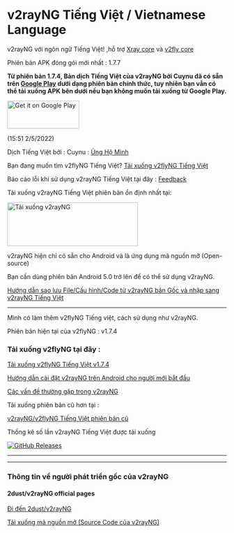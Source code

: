 # v2rayNG Tiếng Việt / Vietnamese Language

v2rayNG với ngôn ngữ Tiếng Việt! ,hỗ trợ [Xray core](https://github.com/XTLS/Xray-core) và [v2fly core](https://github.com/v2fly/v2ray-core)

Phiên bản APK đóng gói mới nhất : 1.7.7

**Từ phiên bản 1.7.4, Bản dịch Tiếng Việt của v2rayNG bởi Cuynu đã có sẵn trên [Google Play](https://play.app.goo.gl/?link=https://play.google.com/store/apps/details?id=com.v2ray.ang&ddl=1&pcampaignid=web_ddl_1) dưới dạng phiên bản chính thức, tuy nhiên bạn vẫn có thể tải xuống APK bên dưới nếu bạn không muốn tải xuống từ Google Play.** 

<a href="https://play.app.goo.gl/?link=https://play.google.com/store/apps/details?id=com.v2ray.ang&ddl=1&pcampaignid=web_ddl_1">
<img alt="Get it on Google Play" src="https://play.google.com/intl/vi_vn/badges/images/generic/vi_badge_web_generic.png" width="165" height="64" />
</a>

(15:51 2/5/2022)

Dịch Tiếng Việt bởi : Cuynu : [Ủng Hộ Mình](https://m.youtube.com/cuynudtw)

Bạn đang muốn tìm v2flyNG Tiếng Việt? [Tải xuống v2flyNG Tiếng Việt](https://github.com/cuynu/v2rayvn/blob/main/README.md#t%E1%BA%A3i-xu%E1%BB%91ng-v2flyng-t%E1%BA%A1i-%C4%91%C3%A2y-)

Báo cáo lỗi khi sử dụng v2rayNG Tiếng Việt tại đây : [Feedback](https://t.me/feedbackvmess)

Tải xuống v2rayNG Tiếng Việt phiên bản ổn định nhất tại:  

<a href="https://github.com/cuynu/v2rayvn/releases/download/1.7.7/v2rayNG_1.7.7_sign.apk">
<img alt="Tải xuống v2rayNG" src="https://github.com/cuynu/v2rayvn/releases/download/1.7.3/1648277008370.png" width="300" height="100" />
</a>


v2rayNG hiện chỉ có sẵn cho Android và là ứng dụng mã nguồn mở (Open-source)

Bạn cần dùng phiên bản Android 5.0 trở lên để có thể sử dụng v2rayNG.

[Hướng dẫn sao lưu File/Cấu hình/Code từ v2rayNG bản Gốc và nhập sang v2rayNG Tiếng Việt](https://github.com/cuynu/v2rayvn/wiki/Backup)

____________________________________________________

Mình có làm thêm v2flyNG Tiếng việt, cách sử dụng như v2rayNG.

Phiên bản hiện tại của v2flyNG : v1.7.4

### Tải xuống v2flyNG tại đây : 

[Tải xuống v2flyNG Tiếng Việt v1.7.4](https://github.com/cuynu/v2rayvn/releases/download/1.7.6/v2flyNG_1.7.4_1000451_arm7.apk)


[Hướng dẫn cài đặt v2rayNG trên Android cho người mới bắt đầu](https://github.com/cuynu/v2rayvn/wiki/H%C6%B0%E1%BB%9Bng-d%E1%BA%ABn-c%C3%A0i-%C4%91%E1%BA%B7t-%E1%BB%A9ng-d%E1%BB%A5ng-cho-ng%C6%B0%E1%BB%9Di-b%E1%BA%AFt-%C4%91%E1%BA%A7u)

[Các vấn đề thường gặp trong v2rayNG](https://github.com/cuynu/v2rayvn/wiki/V%E1%BA%A5n-%C4%91%E1%BB%81-th%C6%B0%E1%BB%9Dng-g%E1%BA%B7p-tr%C3%AAn-v2rayNG)

Tải xuống phiên bản cũ hơn tại :

 [v2rayNG/v2flyNG Tiếng Việt phiên bản cũ](https://github.com/cuynu/v2rayvn/releases)

Thống kê số lần v2rayNG Tiếng Việt được tải xuống

[![GitHub Releases](https://img.shields.io/github/downloads/cuynu/v2rayvn/total?logo=github)](https://github.com/cuynu/v2rayvn/releases)
____________________________________________________
____________________________________________________




### Thông tin về người phát triển gốc của v2rayNG

#### 2dust/v2rayNG official pages
[Đi đến 2dust/v2rayNG](https://github.com/2dust/v2rayng)

[Tải xuống mã nguồn mở (Source Code của v2rayNG)](https://github.com/2dust/v2rayNG/archive/refs/tags/1.7.6.zip)

